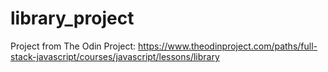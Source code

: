 # library_project
Project from The Odin Project: https://www.theodinproject.com/paths/full-stack-javascript/courses/javascript/lessons/library 
